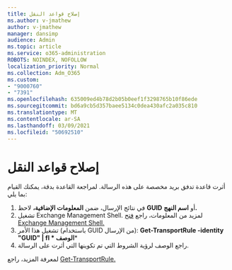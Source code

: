 ```yaml
---
title: إصلاح قواعد النقل
ms.author: v-jmathew
author: v-jmathew
manager: dansimp
audience: Admin
ms.topic: article
ms.service: o365-administration
ROBOTS: NOINDEX, NOFOLLOW
localization_priority: Normal
ms.collection: Adm_O365
ms.custom:
- "9000760"
- "7391"
ms.openlocfilehash: 635009ed4b78d2b05b0eef1f3298765b10f86ede
ms.sourcegitcommit: bd6a9cb5d357baee5134c0dea430afc2a035c810
ms.translationtype: MT
ms.contentlocale: ar-SA
ms.lasthandoff: 03/09/2021
ms.locfileid: "50692510"
---
```

# <a name="fix-transport-rules"></a>إصلاح قواعد النقل

أثرت قاعدة تدفق بريد مخصصة على هذه الرسالة. لمراجعة القاعدة بدقة، يمكنك القيام بما يلي:

1. في نتائج الإرسال، ضمن **المعلومات الإضافية،** لاحظ **GUID** أو **اسم النهج.**
2. تشغيل Exchange Management Shell. لمزيد من المعلومات، راجع [فتح Exchange Management Shell.](https://go.microsoft.com/fwlink/?linkid=2101432)
3. تشغيل هذا الأمر (باستخدام GUID من الإرسال):  **Get-TransportRule -identity "GUID" | fl * الوصف***
4. راجع الوصف لرؤية الشروط التي تم تكوينها التي أثرت على الرسالة.

لمعرفة المزيد، راجع [Get-TransportRule.](https://go.microsoft.com/fwlink/?linkid=2101523)
